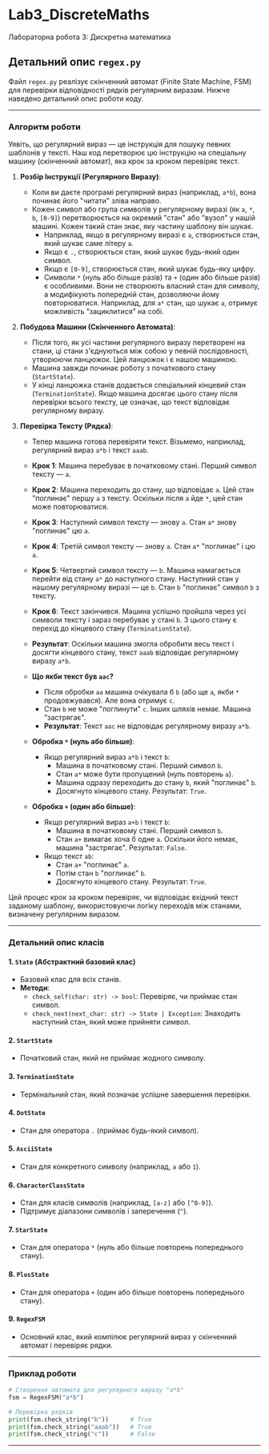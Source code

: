 # Lab3_DiscreteMaths

Лабораторна робота 3: Дискретна математика

## Детальний опис `regex.py`

Файл `regex.py` реалізує скінченний автомат (Finite State Machine, FSM) для перевірки відповідності рядків регулярним виразам. Нижче наведено детальний опис роботи коду.

---

### Алгоритм роботи

Уявіть, що регулярний вираз — це інструкція для пошуку певних шаблонів у тексті. Наш код перетворює цю інструкцію на спеціальну машину (скінченний автомат), яка крок за кроком перевіряє текст.

1.  **Розбір Інструкції (Регулярного Виразу)**:
    *   Коли ви даєте програмі регулярний вираз (наприклад, `a*b`), вона починає його "читати" зліва направо.
    *   Кожен символ або група символів у регулярному виразі (як `a`, `*`, `b`, `[0-9]`) перетворюється на окремий "стан" або "вузол" у нашій машині. Кожен такий стан знає, яку частину шаблону він шукає.
        *   Наприклад, якщо в регулярному виразі є `a`, створюється стан, який шукає саме літеру `a`.
        *   Якщо є `.`, створюється стан, який шукає будь-який один символ.
        *   Якщо є `[0-9]`, створюється стан, який шукає будь-яку цифру.
        *   Символи `*` (нуль або більше разів) та `+` (один або більше разів) є особливими. Вони не створюють власний стан для символу, а модифікують попередній стан, дозволяючи йому повторюватися. Наприклад, для `a*` стан, що шукає `a`, отримує можливість "зациклитися" на собі.

2.  **Побудова Машини (Скінченного Автомата)**:
    *   Після того, як усі частини регулярного виразу перетворені на стани, ці стани з'єднуються між собою у певній послідовності, утворюючи ланцюжок. Цей ланцюжок і є нашою машиною.
    *   Машина завжди починає роботу з початкового стану (`StartState`).
    *   У кінці ланцюжка станів додається спеціальний кінцевий стан (`TerminationState`). Якщо машина досягає цього стану після перевірки всього тексту, це означає, що текст відповідає регулярному виразу.

3.  **Перевірка Тексту (Рядка)**:
    *   Тепер машина готова перевіряти текст. Візьмемо, наприклад, регулярний вираз `a*b` і текст `aaab`.
    *   **Крок 1**: Машина перебуває в початковому стані. Перший символ тексту — `a`.
    *   **Крок 2**: Машина переходить до стану, що відповідає `a`. Цей стан "поглинає" першу `a` з тексту. Оскільки після `a` йде `*`, цей стан може повторюватися.
    *   **Крок 3**: Наступний символ тексту — знову `a`. Стан `a*` знову "поглинає" цю `a`.
    *   **Крок 4**: Третій символ тексту — знову `a`. Стан `a*` "поглинає" і цю `a`.
    *   **Крок 5**: Четвертий символ тексту — `b`. Машина намагається перейти від стану `a*` до наступного стану. Наступний стан у нашому регулярному виразі — це `b`. Стан `b` "поглинає" символ `b` з тексту.
    *   **Крок 6**: Текст закінчився. Машина успішно пройшла через усі символи тексту і зараз перебуває у стані `b`. З цього стану є перехід до кінцевого стану (`TerminationState`).
    *   **Результат**: Оскільки машина змогла обробити весь текст і досягти кінцевого стану, текст `aaab` відповідає регулярному виразу `a*b`.

    *   **Що якби текст був `aac`?**
        *   Після обробки `aa` машина очікувала б `b` (або ще `a`, якби `*` продовжувався). Але вона отримує `c`.
        *   Стан `b` не може "поглинути" `c`. Інших шляхів немає. Машина "застрягає".
        *   **Результат**: Текст `aac` не відповідає регулярному виразу `a*b`.

    *   **Обробка `*` (нуль або більше)**:
        *   Якщо регулярний вираз `a*b` і текст `b`:
            *   Машина в початковому стані. Перший символ `b`.
            *   Стан `a*` може бути пропущений (нуль повторень `a`).
            *   Машина одразу переходить до стану `b`, який "поглинає" `b`.
            *   Досягнуто кінцевого стану. Результат: `True`.

    *   **Обробка `+` (один або більше)**:
        *   Якщо регулярний вираз `a+b` і текст `b`:
            *   Машина в початковому стані. Перший символ `b`.
            *   Стан `a+` вимагає хоча б одне `a`. Оскільки його немає, машина "застрягає". Результат: `False`.
        *   Якщо текст `ab`:
            *   Стан `a+` "поглинає" `a`.
            *   Потім стан `b` "поглинає" `b`.
            *   Досягнуто кінцевого стану. Результат: `True`.

Цей процес крок за кроком перевіряє, чи відповідає вхідний текст заданому шаблону, використовуючи логіку переходів між станами, визначену регулярним виразом.

---

### Детальний опис класів

#### 1. `State` (Абстрактний базовий клас)
- Базовий клас для всіх станів.
- **Методи**:
  - `check_self(char: str) -> bool`: Перевіряє, чи приймає стан символ.
  - `check_next(next_char: str) -> State | Exception`: Знаходить наступний стан, який може прийняти символ.

#### 2. `StartState`
- Початковий стан, який не приймає жодного символу.

#### 3. `TerminationState`
- Термінальний стан, який позначає успішне завершення перевірки.

#### 4. `DotState`
- Стан для оператора `.` (приймає будь-який символ).

#### 5. `AsciiState`
- Стан для конкретного символу (наприклад, `a` або `1`).

#### 6. `CharacterClassState`
- Стан для класів символів (наприклад, `[a-z]` або `[^0-9]`).
- Підтримує діапазони символів і заперечення (`^`).

#### 7. `StarState`
- Стан для оператора `*` (нуль або більше повторень попереднього стану).

#### 8. `PlusState`
- Стан для оператора `+` (один або більше повторень попереднього стану).

#### 9. `RegexFSM`
- Основний клас, який компілює регулярний вираз у скінченний автомат і перевіряє рядки.

---

### Приклад роботи

```python
# Створення автомата для регулярного виразу "a*b"
fsm = RegexFSM("a*b")

# Перевірка рядків
print(fsm.check_string("b"))      # True
print(fsm.check_string("aaab"))   # True
print(fsm.check_string("c"))      # False
```

---
